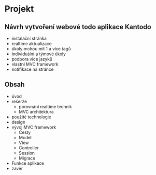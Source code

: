# Projekt

## Návrh vytvoření webové todo aplikace Kantodo
- instalační stránka
- realtime aktualizace
- úkoly mohou mít 1 a více tagů
- individuální a týmové úkoly
- podpora více jazyků
- vlastní MVC framework
- notifikace na stránce
            

## Obsah
- úvod
- rešerže
    - porovnání realtime technik
    - MVC architektura
- použité technologie
- design
- vývoj MVC framework
    - Cesty
    - Model
    - View
    - Controller
    - Session
    - Migrace
- Funkce aplikace
- závěr